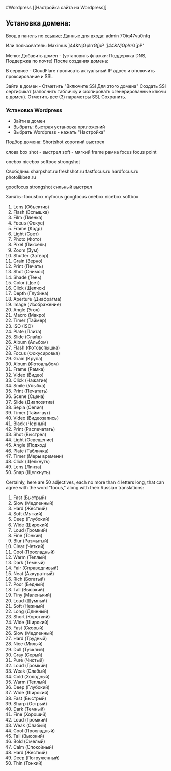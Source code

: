 #Wordpress 
[[Настройка сайта на Wordpress]]

## Установка домена:

Вход в панель по [ссылке:](https://185.154.13.65:8083)
Данные для входа:
admin
7Oiq47vu0nfq

Или пользователь:
Maximus
]44&NjOplrr*G[pP
']44&NjOplrr*G[pP'

Меню: Добавить домен - (установить флажки: Поддержка DNS, Поддержка по почте)
После создания домена:

В сервисе - CloudFlare прописать актуальный IP адрес и отключить проксирование и SSL 

Зайти в домен - Отметить "Включите SSl Для этого домена" 
Создать SSl сертификат (заполнить табличку и скопировать сгенерированные ключи в домен).
Отметить все (3) параметры SSL
Сохранить.

### Установка Wordpress
- Зайти в домен
- Выбрать: быстрая установка приложений
- Выбрать Wordpress - нажать "Настройка"



Подбор домена:
Shortshot короткий выстрел


слова
box
shot - выстрел
soft - мягкий
frame рамка
focus
focus point

onebox
nicebox
softbox
strongshot

Свободны:
sharpshot.ru
freshshot.ru
fastfocus.ru
hardfocus.ru
photolikbez.ru


goodfocus
strongshot сильный выстрел

Заняты:
focusbox
myfocus
googfocus
onebox
nicebox
softbox

  

1. Lens (Объектив)
2. Flash (Вспышка)
3. Film (Пленка)
4. Focus (Фокус)
5. Frame (Кадр)
6. Light (Свет)
7. Photo (Фото)
8. Pixel (Пиксель)
9. Zoom (Зум)
10. Shutter (Затвор)
11. Grain (Зерно)
12. Print (Печать)
13. Shot (Снимок)
14. Shade (Тень)
15. Color (Цвет)
16. Click (Щелчок)
17. Depth (Глубина)
18. Aperture (Диафрагма)
19. Image (Изображение)
20. Angle (Угол)
21. Macro (Макро)
22. Timer (Таймер)
23. ISO (ISO)
24. Plate (Плита)
25. Slide (Слайд)
26. Album (Альбом)
27. Flash (Фотовспышка)
28. Focus (Фокусировка)
29. Grain (Крупа)
30. Album (Фотоальбом)
31. Frame (Рамка)
32. Video (Видео)
33. Click (Нажатие)
34. Smile (Улыбка)
35. Print (Печатать)
36. Scene (Сцена)
37. Slide (Диапозитив)
38. Sepia (Сепия)
39. Timer (Тайм-аут)
40. Video (Видеозапись)
41. Black (Черный)
42. Print (Распечатать)
43. Shot (Выстрел)
44. Light (Освещение)
45. Angle (Подход)
46. Plate (Табличка)
47. Timer (Меры времени)
48. Click (Щелкнуть)
49. Lens (Линза)
50. Snap (Щелкнуть)


  
Certainly, here are 50 adjectives, each no more than 4 letters long, that can agree with the word "focus," along with their Russian translations:

1. Fast (Быстрый)
2. Slow (Медленный)
3. Hard (Жесткий)
4. Soft (Мягкий)
5. Deep (Глубокий)
6. Wide (Широкий)
7. Loud (Громкий)
8. Fine (Тонкий)
9. Blur (Размытый)
10. Clear (Четкий)
11. Cool (Прохладный)
12. Warm (Теплый)
13. Dark (Темный)
14. Fair (Справедливый)
15. Neat (Аккуратный)
16. Rich (Богатый)
17. Poor (Бедный)
18. Tall (Высокий)
19. Tiny (Маленький)
20. Loud (Шумный)
21. Soft (Нежный)
22. Long (Длинный)
23. Short (Короткий)
24. Wide (Широкий)
25. Fast (Скорый)
26. Slow (Медленный)
27. Hard (Трудный)
28. Nice (Милый)
29. Dull (Тусклый)
30. Gray (Серый)
31. Pure (Чистый)
32. Loud (Громкий)
33. Weak (Слабый)
34. Cold (Холодный)
35. Warm (Теплый)
36. Deep (Глубокий)
37. Wide (Широкий)
38. Fast (Быстрый)
39. Sharp (Острый)
40. Dark (Темный)
41. Fine (Хороший)
42. Loud (Громкий)
43. Weak (Слабый)
44. Cool (Прохладный)
45. Tall (Высокий)
46. Bold (Смелый)
47. Calm (Спокойный)
48. Hard (Жесткий)
49. Deep (Погруженный)
50. Thin (Тонкий)
